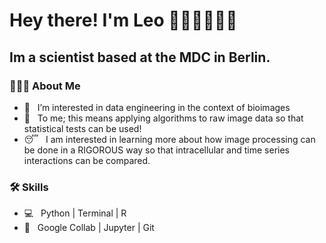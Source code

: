 # <h1> Hey there! I'm Leo 👋👋👋👋👋👋 </h1>
<h2> Im a scientist based at the MDC in Berlin. </h2>

<h3> 👨🏻‍💻 About Me </h3>

- 🔭 &nbsp; I’m interested in data engineering in the context of bioimages
- 🤔 &nbsp; To me; this means applying algorithms to raw image data so that statistical tests can be used!
- 😴 &nbsp; I am interested in learning more about how image processing can be done in a RIGOROUS way so that intracellular and time series interactions can be compared.

<h3>🛠 Skills </h3>

- 💻 &nbsp; Python | Terminal | R  
- 🔧 &nbsp; Google Collab | Jupyter | Git

